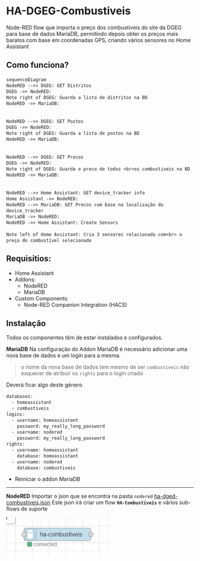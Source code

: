 # HA-DGEG-Combustiveis
Node-RED flow que importa o preço dos combustiveis do site da DGEG para base de dados MariaDB, permitindo depois obter os preços mais baratos com base em coordenadas GPS, criando vários sensores no Home Assistant

## Como funciona?

```mermaid
sequenceDiagram
NodeRED -->> DGEG: GET Distritos
DGEG ->> NodeRED: 
Note right of DGEG: Guarda a lista de distritos na BD
NodeRED ->> MariaDB: 


NodeRED -->> DGEG: GET Postos
DGEG ->> NodeRED: 
Note right of DGEG: Guarda a lista de postos na BD
NodeRED ->> MariaDB: 


NodeRED -->> DGEG: GET Precos
DGEG ->> NodeRED: 
Note right of DGEG: Guarda o preco de todos <br>os combustiveis na BD
NodeRED ->> MariaDB: 


NodeRED -->> Home Assistant: GET device_tracker info
Home Assistant ->> NodeRED: 
NodeRED -->> MariaDB: GET Precos com base na localização do device_tracker
MariaDB ->> NodeRED: 
NodeRED ->> Home Assistant: Create Sensors

Note left of Home Assistant: Cria 3 sensores relacionado com<br> o preço do combustível selecionado

```
## Requisitios:
- Home Assistant
- Addons:
	- NodeRED
	- MariaDB
- Custom Components:
	- Node-RED Companion Integration (HACS)

## Instalação
Todos os componentes têm de estar instalados e configurados.

**MariaDB**
Na configuração do Addon MariaDB é necessário adicionar uma nova base de dados e um login para a mesma.

> o nome da nova base de dados tem mesmo de ser `combustiveis`
> não esquecer de atribuir os `rights` para o login criado

Deverá ficar algo deste género
```
databases:
  - homeassistant
  - combustiveis
logins:
  - username: homeassistant
    password: my_really_long_password
  - username: nodered
    password: my_really_long_password
rights:
  - username: homeassistant
    database: homeassistant
  - username: nodered
    database: combustiveis
```

- Reiniciar o addon MariaDB
***
**NodeRED**
Importar o json que se encontra na pasta `nodered` [ha-dged-combustiveis.json](https://github.com/denkyem/HA-DGEG-Combustiveis/blob/main/nodered/ha-dged-combustiveis.json "ha-dged-combustiveis.json")
Este json irá criar um flow **`HA-Combustiveis`** e vários sub-flows de suporte

![node-ha-combustiveis](/images/node-ha-combustiveis.PNG "node-ha-combustiveis")
